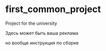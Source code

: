 # first_common_project
Project for the university

Здесь может быть ваша реклама

но вообще инструкция по сборке
